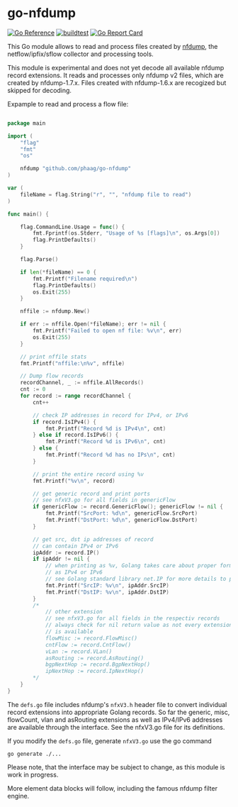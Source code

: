 # go-nfdump

[![Go Reference](https://pkg.go.dev/badge/github.com/phaag/go-nfdump.svg)](https://pkg.go.dev/github.com/phaag/go-nfdump)
[![buildtest](https://github.com/phaag/go-nfdump/actions/workflows/go.yml/badge.svg)](https://github.com/phaag/go-nfdump/actions/workflows/go.yml)
[![Go Report Card](https://goreportcard.com/badge/github.com/phaag/go-nfdump)](https://goreportcard.com/report/github.com/phaag/go-nfdump)

This Go module allows to read and process files created by [nfdump](https://github.com/phaag/nfdump), the netflow/ipfix/sflow collector and processing tools.

This module is experimental and does not yet decode all available nfdump record extensions. It reads and processes only nfdump v2 files, which are created by nfdump-1.7.x. Files created with nfdump-1.6.x are recogized but skipped for decoding.

Expample to read and process a flow file:



```go

package main

import (
	"flag"
	"fmt"
	"os"

	nfdump "github.com/phaag/go-nfdump"
)

var (
	fileName = flag.String("r", "", "nfdump file to read")
)

func main() {

	flag.CommandLine.Usage = func() {
		fmt.Fprintf(os.Stderr, "Usage of %s [flags]\n", os.Args[0])
		flag.PrintDefaults()
	}

	flag.Parse()

	if len(*fileName) == 0 {
		fmt.Printf("Filename required\n")
		flag.PrintDefaults()
		os.Exit(255)
	}

	nffile := nfdump.New()

	if err := nffile.Open(*fileName); err != nil {
		fmt.Printf("Failed to open nf file: %v\n", err)
		os.Exit(255)
	}

	// print nffile stats
	fmt.Printf("nffile:\n%v", nffile)

	// Dump flow records
	recordChannel, _ := nffile.AllRecords()
	cnt := 0
	for record := range recordChannel {
		cnt++

		// check IP addresses in record for IPv4, or IPv6
		if record.IsIPv4() {
			fmt.Printf("Record %d is IPv4\n", cnt)
		} else if record.IsIPv6() {
			fmt.Printf("Record %d is IPv6\n", cnt)
		} else {
			fmt.Printf("Record %d has no IPs\n", cnt)
		}

		// print the entire record using %v
		fmt.Printf("%v\n", record)

		// get generic record and print ports
		// see nfxV3.go for all fields in genericFlow
		if genericFlow := record.GenericFlow(); genericFlow != nil {
			fmt.Printf("SrcPort: %d\n", genericFlow.SrcPort)
			fmt.Printf("DstPort: %d\n", genericFlow.DstPort)
		}

		// get src, dst ip addresses of record
		// can contain IPv4 or IPv6
		ipAddr := record.IP()
		if ipAddr != nil {
			// when printing as %v, Golang takes care about proper formating
			// as IPv4 or IPv6
			// see Golang standard library net.IP for more details to process IPs
			fmt.Printf("SrcIP: %v\n", ipAddr.SrcIP)
			fmt.Printf("DstIP: %v\n", ipAddr.DstIP)
		}
		/*
			// other extension
			// see nfxV3.go for all fields in the respectiv records
			// always check for nil return value as not every extension
			// is available
			flowMisc := record.FlowMisc()
			cntFlow := record.CntFlow()
			vLan := record.VLan()
			asRouting := record.AsRouting()
			bgpNextHop := record.BgpNextHop()
			ipNextHop := record.IpNextHop()
		*/
	}
}
```

The `defs.go` file includes nfdump's `nfxV3.h` header file to convert individual record extensions into appropriate Golang records. So far the generic, misc, flowCount, vlan and asRouting extensions as well as IPv4/IPv6 addresses are available through the interface. See the nfxV3.go file for its definitions.

If you modify the `defs.go` file, generate `nfxV3.go` use the go command

`go generate ./...`

Please note, that the interface may be subject to change, as this module is work in progress.

More element data blocks will follow, including the famous nfdump filter engine.
